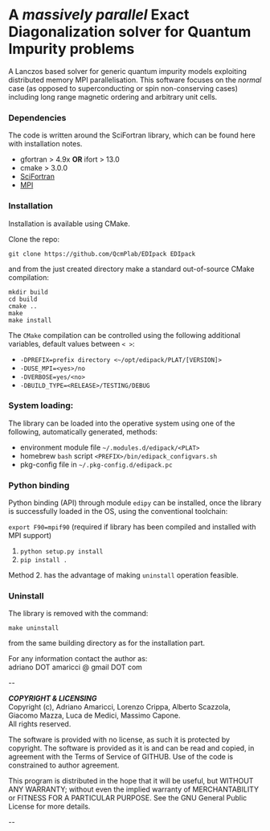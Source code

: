 # A *massively parallel* Exact Diagonalization solver for Quantum Impurity problems

A Lanczos based solver for generic quantum impurity models exploiting distributed memory MPI parallelisation. This software focuses on the *normal* case (as opposed to superconducting or spin non-conserving cases) including long range magnetic ordering and arbitrary unit cells. 

### Dependencies

The code is written around the SciFortran library, which can be found here with installation notes.   


* gfortran > 4.9x **OR** ifort  > 13.0
* cmake > 3.0.0    
* [SciFortran](https://github.com/QcmPlab/SciFortran)
* [MPI](https://github.com/open-mpi/ompi)

### Installation

Installation is  available using CMake.    

Clone the repo:

`git clone https://github.com/QcmPlab/EDIpack EDIpack`

and from the just created directory make a standard out-of-source CMake compilation:

`mkdir build`  
 `cd build`  
`cmake ..`     
`make`     
`make install`   

The `CMake` compilation can be controlled using the following additional variables, default values between `< >`:   

* `-DPREFIX=prefix directory <~/opt/edipack/PLAT/[VERSION]>` 
* `-DUSE_MPI=<yes>/no`  
* `-DVERBOSE=yes/<no> `  
* `-DBUILD_TYPE=<RELEASE>/TESTING/DEBUG`  

### System loading: 

The library can be loaded into the operative system using one of the following, automatically generated, methods:    

* environment module file `~/.modules.d/edipack/<PLAT>`  
* homebrew `bash` script `<PREFIX>/bin/edipack_configvars.sh`
* pkg-config file in `~/.pkg-config.d/edipack.pc`

### Python binding

Python binding (API) through module `edipy` can be  installed, once the library is successfully loaded in the OS, using the conventional toolchain:

`export F90=mpif90` (required if library has been compiled and installed with MPI support)  

1. `python setup.py install`
2. `pip install .`

Method 2. has the advantage of making `uninstall` operation feasible. 

### Uninstall

The library is removed with the command:

`make uninstall`

from the same building directory as for the installation part. 



For any information contact the author as:  
adriano DOT amaricci @ gmail DOT com

--

***COPYRIGHT & LICENSING***  
Copyright  (c), Adriano Amaricci, Lorenzo Crippa, Alberto Scazzola, Giacomo Mazza, Luca de Medici, Massimo Capone.  
All rights reserved. 

The software is provided with no license, as such it is protected by copyright.
The software is provided as it is and can be read and copied, in agreement with 
the Terms of Service of GITHUB. Use of the code is constrained to author agreement.   

<!--This program is free software: you can redistribute it and/or modify-->
<!--it under the terms of the GNU General Public License as published by-->
<!--the Free Software Foundation, either version 3 of the License, or-->
<!--(at your option) any later version.-->

<!--You should have received a copy of the GNU General Public License-->
<!--along with this program.  If not, see <http://www.gnu.org/licenses/>.-->

This program is distributed in the hope that it will be useful,
but WITHOUT ANY WARRANTY; without even the implied warranty of
MERCHANTABILITY or FITNESS FOR A PARTICULAR PURPOSE.  See the
GNU General Public License for more details.


--



